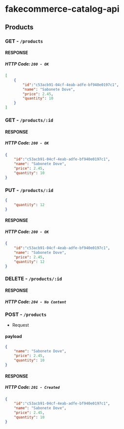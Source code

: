 # fakecommerce-catalog-api

## Products

### GET - `/products`

#### RESPONSE

##### HTTP Code: `200 - OK`
```json
[
    {
        "id":"c53acb91-04cf-4eab-adfe-bf940e0197c1",
        "name": "Sabonete Dove",
        "price": 2.45,
        "quantity": 10
    }
]
```
### GET - `/products/:id`

#### RESPONSE

##### HTTP Code: `200 - OK`
```json
{
    "id":"c53acb91-04cf-4eab-adfe-bf940e0197c1",
    "name": "Sabonete Dove",
    "price": 2.45,
    "quantity": 10
}
```

### PUT - `/products/:id`

```json
{
    "quantity": 12
}
```

#### RESPONSE

##### HTTP Code: `200 - OK`
```json
{
    "id":"c53acb91-04cf-4eab-adfe-bf940e0197c1",
    "name": "Sabonete Dove",
    "price": 2.45,
    "quantity": 12
}
```

### DELETE - `/products/:id`

#### RESPONSE

##### HTTP Code: `204 - No Content`

### POST - `/products`

- Request

#### payload
```json
{
    "name": "Sabonete Dove",
    "price": 2.45,
    "quantity": 10
}
```


#### RESPONSE

##### HTTP Code: `201 - Created`

```json
{
    "id":"c53acb91-04cf-4eab-adfe-bf940e0197c1",
    "name": "Sabonete Dove",
    "price": 2.45,
    "quantity": 10
}
```

